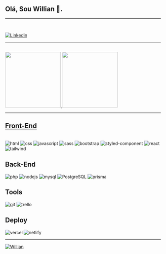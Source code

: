 
## Olá, Sou Willian 👋.

 <hr>
 <br>

  [![Linkedin](https://img.shields.io/badge/LinkedIn-0077B5?style=for-the-badge&logo=linkedin&logoColor=white)](https://www.linkedin.com/in/willian-marcos/) 
    
 <hr>
 <br>

  <a href="https://github.com/Williaan">
  <img height="180em" src="https://github-readme-stats.vercel.app/api?username=Williaan&show_icons=true&theme=dark&include_all_commits=true&count_private=true"/>
  <img height="180em" src="https://github-readme-stats.vercel.app/api/top-langs/?username=Williaan&layout=compact&langs_count=7&theme=dark"/>

<br>
<hr>

## Front-End

<div style='display: inline-block'><br>
    
   <img align='center' alt='html' src='https://img.shields.io/badge/HTML5-E34F26?style=for-the-badge&logo=html5&logoColor=white'>    

   <img align='center' alt='css' src='https://img.shields.io/badge/CSS3-1572B6?style=for-the-badge&logo=css3&logoColor=white'>      

   <img align='center' alt='javascript' src='https://img.shields.io/badge/JavaScript-F7DF1E?style=for-the-badge&logo=javascript&logoColor=black'>    

   <img align='center' alt='sass' src='https://img.shields.io/badge/Sass-CC6699?style=for-the-badge&logo=sass&logoColor=white'>     

   <img align='center' alt='bootstrap' src='https://img.shields.io/badge/Bootstrap-563D7C?style=for-the-badge&logo=bootstrap&logoColor=white'>    

   <img align='center' alt='styled-component' src='https://img.shields.io/badge/styled--components-DB7093?style=for-the-badge&logo=styled-components&logoColor=white'>

   <img align='center' alt='react' src='https://img.shields.io/badge/React-20232A?style=for-the-badge&logo=react&logoColor=61DAFB'>     

   <img align='center' alt='tailwind' src='https://img.shields.io/badge/Tailwind-FFFFFF?style=for-the-badge&logo=tailwindcss&logoColor=00FFFF'>    
   
## Back-End

   <img align='center' alt='php' src='https://img.shields.io/badge/PHP-777BB4?style=for-the-badge&logo=php&logoColor=white'>     
   <img align='center' alt='nodejs' src='https://img.shields.io/badge/Node.js-43853D?style=for-the-badge&logo=node.js&logoColor=white'>     

   <img align='center' alt='mysql' src='https://img.shields.io/badge/MySQL-00000F?style=for-the-badge&logo=mysql&logoColor=white'>      

   <img align='center' alt='PostgreSQL' src='https://img.shields.io/badge/PostgreSQL-316192?style=for-the-badge&logo=postgresql&logoColor=white'>    

   <img align='center' alt='prisma' src='https://img.shields.io/badge/Prisma-20232A?style=for-the-badge&logo=prisma&logoColor=61DAFB'>      

 <br/>

## Tools

   <img align='center' alt='git' src='https://img.shields.io/badge/GIT-E44C30?style=for-the-badge&logo=git&logoColor=white'>  

   <img align='center' alt='trello' src='https://img.shields.io/badge/TRELLO-1572B6?style=for-the-badge&logo=trello&logoColor=white'>  
   
 <br/>
 
   ## Deploy
  
 <img align='center' alt='vercel' src='https://img.shields.io/badge/Vercel-00000F?style=for-the-badge&logo=vercel&logoColor=white'>  

   <img align='center' alt='netlify' src='https://img.shields.io/badge/Netlify-068ADA?style=for-the-badge&logo=netlify&logoColor=white'>  
      
</div>
 <br>
 <hr>
  <p align="left">
    <img src="https://komarev.com/ghpvc/?username=Willian&label=Profile%20views&color=0e75b6&style=flat" alt="Willian" /> 
  </p>
 <br>
 
 
